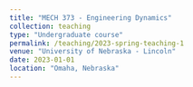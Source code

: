 ```yaml
---
title: "MECH 373 - Engineering Dynamics"
collection: teaching
type: "Undergraduate course"
permalink: /teaching/2023-spring-teaching-1
venue: "University of Nebraska - Lincoln"
date: 2023-01-01
location: "Omaha, Nebraska"
---
```




